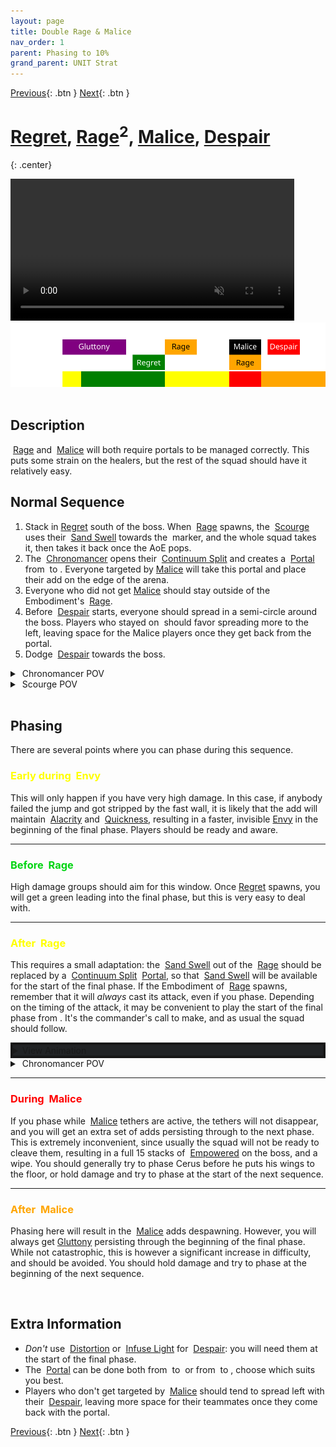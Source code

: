 ```yaml
---
layout: page
title: Double Rage & Malice
nav_order: 1
parent: Phasing to 10%
grand_parent: UNIT Strat
---
```


[Previous](../phasing.html){: .btn } [Next](seq7.html){: .btn }

# [Regret], [Rage]<sup>2</sup>, [Malice], [Despair]
{: .center}

<video class="center" width="90%" controls muted>
  <source src="../../videos/phase3/seq6.mp4" type="video/mp4">
</video>

<img class="divider">

<img class="seq-img" src="../../timelines/images/phasing/seq6.svg">

<img class="divider">

## Description
<img class="inline empowered_add"> [Rage] and <img class="inline empowered_add"> [Malice] will both require portals to be managed correctly. This puts some strain on the healers, but the rest of the squad should have it relatively easy.

## Normal Sequence
1. Stack in [Regret] south of the boss. When <img class="inline empowered_add"> [Rage] spawns, the <img class="inline scourge"> [Scourge] uses their <img class="inline sand-swell"> [Sand Swell] towards the <img class="inline circle"> marker, and the whole squad takes it, then takes it back once the AoE pops.
2. The <img class="inline chrono"> [Chronomancer] opens their <img class="inline cs"> [Continuum Split] and creates a <img class="inline portal"> [Portal] from <img class="inline swirl"> to <img class="inline circle">. Everyone targeted by [Malice] will take this portal and place their add on the edge of the arena.
3. Everyone who did not get [Malice] should stay outside of the Embodiment's <img class="inline empowered_add"> [Rage].
4. Before <img class="inline empowered_add"> [Despair] starts, everyone should spread in a semi-circle around the boss. Players who stayed on <img class="inline swirl"> should favor spreading more to the left, leaving space for the Malice players once they get back from the portal.
5. Dodge <img class="inline empowered_add"> [Despair] towards the boss.

<details>
  <summary><img class="inline chrono"> Chronomancer POV</summary>
  <iframe class="youtube-video" src="https://www.youtube.com/embed/OA3tzmAsea0?si=ytuj9FtN2UTVK0Zw&start=469&end=504&mute=1 " frameborder="0" allow="accelerometer; clipboard-write; encrypted-media; gyroscope; picture-in-picture; web-share" referrerpolicy="strict-origin-when-cross-origin" allowfullscreen></iframe>
</details>
<details>
  <summary><img class="inline scourge"> Scourge POV</summary>
  <iframe class="youtube-video" src="https://www.youtube.com/embed/PxAi-bWHTsg?si=96CSuM_yvkiQjOEv&start=474&end=509&mute=1 " frameborder="0" allow="accelerometer; clipboard-write; encrypted-media; gyroscope; picture-in-picture; web-share" referrerpolicy="strict-origin-when-cross-origin" allowfullscreen></iframe>
</details>

<img class="divider">

## Phasing
There are several points where you can phase during this sequence.

### <span style="color:yellow">Early during <img class="inline empowered_add"> Envy</span>
This will only happen if you have very high damage. In this case, if anybody failed the jump and got stripped by the fast wall, it is likely that the add will maintain <img class="inline alacrity"> [Alacrity](https://wiki.guildwars2.com/wiki/Alacrity) and <img class="inline quickness"> [Quickness](https://wiki.guildwars2.com/wiki/Quickness), resulting in a faster, invisible <img class="inline empowered_add">[Envy] in the beginning of the final phase. Players should be ready and aware.

---

### <span style="color:#00d412">Before <img class="inline empowered_add"> Rage</span>
High damage groups should aim for this window. Once [Regret] spawns, you will get a green leading into the final phase, but this is very easy to deal with.

---

### <span style="color:yellow">After <img class="inline empowered_add"> Rage</span>
This requires a small adaptation: the <img class="inline sand-swell"> [Sand Swell] out of the <img class="inline empowered_add"> [Rage] should be replaced by a <img class="inline cs"> [Continuum Split] <img class="inline portal"> [Portal], so that <img class="inline sand-swell"> [Sand Swell] will be available for the start of the final phase.
If the Embodiment of <img class="inline empowered_add"> [Rage] spawns, remember that it will _always_ cast its attack, even if you phase. Depending on the timing of the attack, it may be convenient to play the start of the final phase from <img class="inline swirl">. It's the commander's call to make, and as usual the squad should follow.
<details style="background-color: rgb(33, 35, 37);border: 4px solid #171717;">
  <summary>View Animation</summary>
  <video class="center" width="90%" controls muted>
  <source src="../../videos/phase3/seq6_alt.mp4" type="video/mp4">
</video>
</details>
<details>
  <summary><img class="inline chrono"> Chronomancer POV</summary>
  <iframe class="youtube-video" src="https://www.youtube.com/embed/c6C1ttm5shI?si=eRmgZnFVgPIsh3PC&start=443&end=457&mute=1 " frameborder="0" allow="accelerometer; clipboard-write; encrypted-media; gyroscope; picture-in-picture; web-share" referrerpolicy="strict-origin-when-cross-origin" allowfullscreen></iframe>
  PSA: in this PoV, the squad dps was not enough to phase during the Rage mechanic, so damage was held in order to phase at the beginning of the following sequence. However, it is a good showcase of the CS portal.
</details>

---

### <span style="color:red">During <img class="inline empowered_add"> Malice</span>
If you phase while <img class="inline empowered_add"> [Malice] tethers are active, the tethers will not disappear, and you will get an extra set of adds persisting through to the next phase. This is extremely inconvenient, since usually the squad will not be ready to cleave them, resulting in a full 15 stacks of <img class="inline empowered"> [Empowered] on the boss, and a wipe. You should generally try to phase Cerus before he puts his wings to the floor, or hold damage and try to phase at the start of the next sequence.

---

### <span style="color:orange">After <img class="inline empowered_add"> Malice</span>
Phasing here will result in the <img class="inline empowered_add"> [Malice] adds despawning. However, you will always get [Gluttony] persisting through the beginning of the final phase. While not catastrophic, this is however a significant increase in difficulty, and should be avoided. You should hold damage and try to phase at the beginning of the next sequence.

<img class="divider">

## Extra Information
- _Don't_ use <img class="inline distort"> [Distortion] or <img class="inline glint_h"> [Infuse Light] for <img class="inline empowered_add"> [Despair]: you will need them at the start of the final phase.
- The <img class="inline portal"> [Portal] can be done both from <img class="inline swirl"> to <img class="inline circle"> or from <img class="inline circle"> to <img class="inline swirl">, choose which suits you best.
- Players who don't get targeted by <img class="inline empowered_add"> [Malice] should tend to spread left with their <img class="inline empowered_add"> [Despair], leaving more space for their teammates once they come back with the portal.

[Previous](../phasing.html){: .btn } [Next](seq7.html){: .btn }

[Rage]: ../../mechanics/aspects/despair.html
[Despair]: ../../mechanics/aspects/despair.html
[Gluttony]: ../../mechanics/aspects/despair.html
[Envy]: ../../mechanics/aspects/envy.html
[Regret]: ../../mechanics/aspects/regret.html
[Malice]: ../../mechanics/aspects/malice.html
[Scourge]: https://wiki.guildwars2.com/wiki/Scourge
[Chronomancer]: https://wiki.guildwars2.com/wiki/Chronomancer
[Portal]: https://wiki.guildwars2.com/wiki/Portal_Entre
[Virtuosos]: https://wiki.guildwars2.com/wiki/Virtuoso
[Sand Swell]: https://wiki.guildwars2.com/wiki/Sand_Swell
[Continuum Split]: https://wiki.guildwars2.com/wiki/Continuum_Split
[Infuse Light]: https://wiki.guildwars2.com/wiki/Infuse_Light
[Distortion]: https://wiki.guildwars2.com/wiki/Distortion
[Empowered]: https://wiki.guildwars2.com/wiki/Empowered_(Cerus)